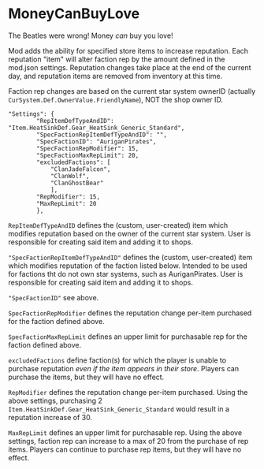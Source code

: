 # MoneyCanBuyLove
The Beatles were wrong! Money <i>can</i> buy you love!

Mod adds the ability for specified store items to increase reputation. Each reputation "item" will alter faction rep by the amount defined in the mod.json settings. Reputation changes take place at the end of the current day, and reputation items are removed from inventory at this time.

Faction rep changes are based on the current star system ownerID (actually `CurSystem.Def.OwnerValue.FriendlyName`), NOT the shop owner ID.

```
"Settings": {
		"RepItemDefTypeAndID": "Item.HeatSinkDef.Gear_HeatSink_Generic_Standard",
		"SpecFactionRepItemDefTypeAndID": "",
		"SpecFactionID": "AuriganPirates",
		"SpecFactionRepModifier": 15,
		"SpecFactionMaxRepLimit": 20,
		"excludedFactions": [
			"ClanJadeFalcon",
			"ClanWolf",
			"ClanGhostBear"
			],
		"RepModifier": 15,
		"MaxRepLimit": 20
		},
  ```  
`RepItemDefTypeAndID` defines the (custom, user-created) item which modifies reputation based on the owner of the current star system. User is responsible for creating said item and adding it to shops.

`"SpecFactionRepItemDefTypeAndID"` defines the (custom, user-created) item which modifies reputation of the faction listed below. Intended to be used for factions tht do not own star systems, such as AuriganPirates. User is responsible for creating said item and adding it to shops.

`"SpecFactionID"` see above.

`SpecFactionRepModifier` defines the reputation change per-item purchased for the faction defined above.

`SpecFactionMaxRepLimit` defines an upper limit for purchasable rep for the faction defined above.

`excludedFactions` define faction(s) for which the player is unable to purchase reputation <i>even if the item appears in their store</i>. Players can purchase the items, but they will have no effect.

`RepModifier` defines the reputation change per-item purchased. Using the above settings, purchasing 2 `Item.HeatSinkDef.Gear_HeatSink_Generic_Standard` would result in a reputation increase of 30.

`MaxRepLimit` defines an upper limit for purchasable rep. Using the above settings, faction rep can increase to a max of 20 from the purchase of rep items. Players can continue to purchase rep items, but they will have no effect.
